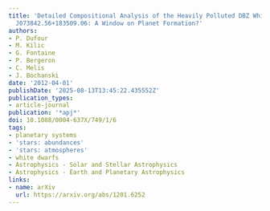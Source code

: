 ```yaml
---
title: 'Detailed Compositional Analysis of the Heavily Polluted DBZ White Dwarf SDSS
  J073842.56+183509.06: A Window on Planet Formation?'
authors:
- P. Dufour
- M. Kilic
- G. Fontaine
- P. Bergeron
- C. Melis
- J. Bochanski
date: '2012-04-01'
publishDate: '2025-08-13T13:45:22.435552Z'
publication_types:
- article-journal
publication: '*apj*'
doi: 10.1088/0004-637X/749/1/6
tags:
- planetary systems
- 'stars: abundances'
- 'stars: atmospheres'
- white dwarfs
- Astrophysics - Solar and Stellar Astrophysics
- Astrophysics - Earth and Planetary Astrophysics
links:
- name: arXiv
  url: https://arxiv.org/abs/1201.6252
---
```

